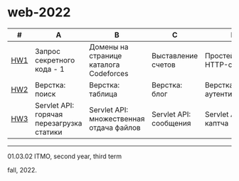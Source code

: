 # web-2022

#|A|B|C|D
---|---|---|---|---
[HW1](https://github.com/maladetska/web-2022/blob/main/HW1/tasks1.pdf)|Запрос секретного кода - 1|Домены на странице каталога Codeforces|Выставление счетов|Простейший HTTP-сервер
[HW2](https://github.com/maladetska/web-2022/blob/main/HW2/tasks2.pdf)|Верстка: поиск|Верстка: таблица|Верстка: блог|Верстка: форма аутентификации
[HW3](https://github.com/maladetska/web-2022/blob/main/HW3/tasks3.pdf)|Servlet API: горячая перезагрузка статики|Servlet API: множественная отдача файлов|Servlet API: сообщения|Servlet API: каптча

------
01.03.02 ITMO, second year, third term

fall, 2022.
